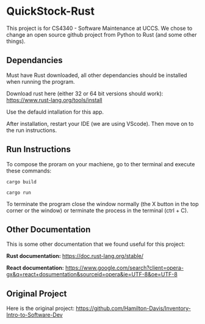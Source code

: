# QuickStock-Rust



This project is for CS4340 - Software Maintenance at UCCS. We chose to change an open source github project from Python to Rust (and some other things).


## Dependancies
Must have Rust downloaded, all other dependancies should be installed when running the program.

Download rust here (either 32 or 64 bit versions should work): https://www.rust-lang.org/tools/install

Use the defauld intallation for this app.

After installation, restart your IDE (we are using VScode). Then move on to the run instructions.


## Run Instructions
To compose the proram on your machiene, go to ther terminal and execute these commands:
```
cargo build
```
```
cargo run
```

To terminate the program close the window normally (the X button in the top corner or the window) or terminate the process in the terminal (ctrl + C).

## Other Documentation
This is some other documentation that we found useful for this project:

**Rust documentation:** https://doc.rust-lang.org/stable/

**React documentation:** https://www.google.com/search?client=opera-gx&q=react+dosumentation&sourceid=opera&ie=UTF-8&oe=UTF-8

## Original Project
Here is the original project: https://github.com/Hamilton-Davis/Inventory-Intro-to-Software-Dev
